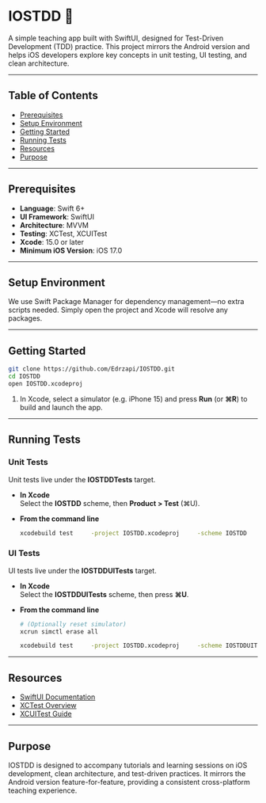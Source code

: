 # IOSTDD 📱

A simple teaching app built with SwiftUI, designed for Test-Driven Development (TDD) practice. This project mirrors the Android version and helps iOS developers explore key concepts in unit testing, UI testing, and clean architecture.

---

## Table of Contents

- [Prerequisites](#prerequisites)  
- [Setup Environment](#setup-environment)  
- [Getting Started](#getting-started)  
- [Running Tests](#running-tests)  
- [Resources](#resources)  
- [Purpose](#purpose)  

---

## Prerequisites

- **Language**: Swift 6+  
- **UI Framework**: SwiftUI  
- **Architecture**: MVVM  
- **Testing**: XCTest, XCUITest  
- **Xcode**: 15.0 or later  
- **Minimum iOS Version**: iOS 17.0  

---

## Setup Environment

We use Swift Package Manager for dependency management—no extra scripts needed. Simply open the project and Xcode will resolve any packages.

---

## Getting Started

```bash
git clone https://github.com/Edrzapi/IOSTDD.git
cd IOSTDD
open IOSTDD.xcodeproj
```

1. In Xcode, select a simulator (e.g. iPhone 15) and press **Run** (or **⌘R**) to build and launch the app.

---

## Running Tests

### Unit Tests

Unit tests live under the **IOSTDDTests** target.

- **In Xcode**  
  Select the **IOSTDD** scheme, then **Product > Test** (⌘U).

- **From the command line**  
  ```bash
  xcodebuild test     -project IOSTDD.xcodeproj     -scheme IOSTDD     -destination 'platform=iOS Simulator,name=iPhone 15,OS=latest'
  ```

### UI Tests

UI tests live under the **IOSTDDUITests** target.

- **In Xcode**  
  Select the **IOSTDDUITests** scheme, then press **⌘U**.

- **From the command line**  
  ```bash
  # (Optionally reset simulator)
  xcrun simctl erase all

  xcodebuild test     -project IOSTDD.xcodeproj     -scheme IOSTDDUITests     -destination 'platform=iOS Simulator,name=iPhone 15,OS=latest'
  ```

---

## Resources

- [SwiftUI Documentation](https://developer.apple.com/documentation/swiftui)  
- [XCTest Overview](https://developer.apple.com/documentation/xctest)  
- [XCUITest Guide](https://developer.apple.com/documentation/xctest/user_interface_tests)  

---

## Purpose

IOSTDD is designed to accompany tutorials and learning sessions on iOS development, clean architecture, and test-driven practices. It mirrors the Android version feature-for-feature, providing a consistent cross-platform teaching experience.
